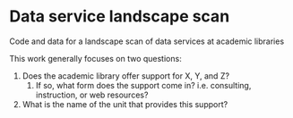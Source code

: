 # Data service landscape scan

Code and data for a landscape scan of data services at academic libraries

This work generally focuses on two questions:

1. Does the academic library offer support for X, Y, and Z?
    1. If so, what form does the support come in? i.e. consulting, instruction, 
    or web resources?
2. What is the name of the unit that provides this support?
